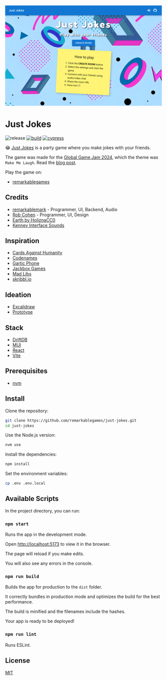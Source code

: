 <p align="center">
  <img src="https://raw.githubusercontent.com/remarkablegames/just-jokes/master/public/screenshots/home.png" alt="Just Jokes">
</p>

# Just Jokes

![release](https://img.shields.io/github/v/release/remarkablegames/just-jokes)
[![build](https://github.com/remarkablegames/just-jokes/actions/workflows/build.yml/badge.svg)](https://github.com/remarkablegames/just-jokes/actions/workflows/build.yml)
[![cypress](https://github.com/remarkablegames/just-jokes/actions/workflows/cypress.yml/badge.svg)](https://github.com/remarkablegames/just-jokes/actions/workflows/cypress.yml)

😂 [Just Jokes](https://remarkablegames.org/just-jokes/) is a party game where you make jokes with your friends.

The game was made for the [Global Game Jam 2024](https://globalgamejam.org/games/2024/just-jokes-1), which the theme was `Make Me Laugh`. Read the [blog post](https://remarkablegames.org/posts/just-jokes/).

Play the game on:

- [remarkablegames](https://remarkablegames.org/just-jokes/)

## Credits

- [remarkablemark](https://github.com/remarkablemark) - Programmer, UI, Backend, Audio
- [Rob Cohen](https://github.com/rmacohen) - Programmer, UI, Design
- [Earth by HoliznaCC0](https://freemusicarchive.org/music/holiznacc0/interstellar-pop-songs/earth/)
- [Kenney Interface Sounds](https://www.kenney.nl/assets/interface-sounds)

## Inspiration

- [Cards Against Humanity](https://www.cardsagainsthumanity.com/)
- [Codenames](https://codenames.game/)
- [Gartic Phone](https://garticphone.com/)
- [Jackbox Games](https://www.jackboxgames.com/)
- [Mad Libs](https://www.madlibs.com/)
- [skribbl.io](https://skribbl.io/)

## Ideation

- [Excalidraw](https://excalidraw.com/#json=Kt2uiTnHd7tUlQfiEpjkH,1HjUTR67lPOCu098Lm_uMg)
- [Prototype](https://replit.com/@remarkablemark/joke-simulator)

## Stack

- [DriftDB](https://driftdb.com/)
- [MUI](https://mui.com/)
- [React](https://react.dev/)
- [Vite](https://vitejs.dev/)

## Prerequisites

- [nvm](https://github.com/nvm-sh/nvm#readme)

## Install

Clone the repository:

```sh
git clone https://github.com/remarkablegames/just-jokes.git
cd just-jokes
```

Use the Node.js version:

```sh
nvm use
```

Install the dependencies:

```sh
npm install
```

Set the environment variables:

```sh
cp .env .env.local
```

## Available Scripts

In the project directory, you can run:

### `npm start`

Runs the app in the development mode.

Open [http://localhost:5173](http://localhost:5173) to view it in the browser.

The page will reload if you make edits.

You will also see any errors in the console.

### `npm run build`

Builds the app for production to the `dist` folder.

It correctly bundles in production mode and optimizes the build for the best performance.

The build is minified and the filenames include the hashes.

Your app is ready to be deployed!

### `npm run lint`

Runs ESLint.

## License

[MIT](LICENSE)
